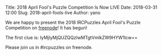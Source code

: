 Title: 2018 April Fool's Puzzle Competition Is Now LIVE
Date: 2018-03-31 12:00
Slug: 2018-april-fools-live
Author: yano

We are happy to present the 2018 IRCPuzzles April Fool's Puzzle Competition on [freenode](https://freenode.net/)! It has begun!

The first clue is: IyMjIyMjQUZQQzIwMTgtVmlkZW9HYW1lcw==

Please join us in #ircpuzzles on freenode.
